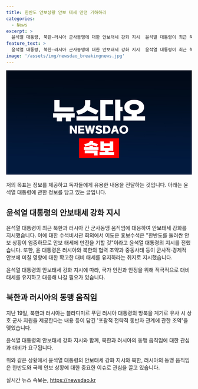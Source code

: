 ```yaml
---
title: 한반도 안보상황 안보 태세 만전 기하하라
categories:
  - News
excerpt: >
  윤석열 대통령, 북한-러시아 군사동맹에 대한 안보태세 강화 지시  윤석열 대통령이 최근 북한과 러시아 간 군사동맹에 대응하여 안보태세를 강화하도록 지휘했다. 주요 수석비서관 회의에서 한반도의 안보상황이 엄중하므로 만전을 기해야 한다고 주문한 것으로 전해졌다. 윤 대통령의 지시는 러-북 조약과 중동 사태 등에 대비하여 확고한 안보태세를 유지해야 한다는 취지였다. 앞서 북한과 러시아의 포괄적 전략적 동반자 관계에 관한 조약 체결로 이 같은 조치가 이뤄졌다.
feature_text: >
  윤석열 대통령, 북한-러시아 군사동맹에 대한 안보태세 강화 지시  윤석열 대통령이 최근 북한과 러시아 간 군사동맹에 대응하여 안보태세를 강화하도록 지휘했다. 주요 수석비서관 회의에서 한반도의 안보상황이 엄중하므로 만전을 기해야 한다고 주문한 것으로 전해졌다. 윤 대통령의 지시는 러-북 조약과 중동 사태 등에 대비하여 확고한 안보태세를 유지해야 한다는 취지였다. 앞서 북한과 러시아의 포괄적 전략적 동반자 관계에 관한 조약 체결로 이 같은 조치가 이뤄졌다.
image: '/assets/img/newsdao_breakingnews.jpg'
---
```


<p><img src="/assets/img/newsdao_breakingnews.jpg" alt="pcversion 속보" /></p>

<p>저의 목표는 정보를 제공하고 독자들에게 유용한 내용을 전달하는 것입니다. 아래는 윤석열 대통령에 관한 정보를 담고 있는 글입니다.</p>

<h2 data-ke-size="size26">윤석열 대통령의 안보태세 강화 지시</h2>

<p>윤석열 대통령이 최근 북한과 러시아 간 군사동맹 움직임에 대응하여 안보태세 강화를 지시했습니다. 이에 대한 수석비서관 회의에서 이도운 홍보수석은 "한반도를 둘러싼 안보 상황이 엄중하므로 안보 태세에 만전을 기할 것"이라고 윤석열 대통령의 지시를 전했습니다. 또한, 윤 대통령은 러시아와 북한의 협력 조약과 중동사태 등이 군사적·경제적 안보에 미칠 영향에 대한 확고한 대비 태세를 유지하라는 취지로 지시했습니다.</p>

<p data-ke-size="size16">윤석열 대통령의 안보태세 강화 지시에 따라, 국가 안전과 안정을 위해 적극적으로 대비 태세를 유지하고 대응해 나갈 필요가 있습니다.</p>

<h2 data-ke-size="size26">북한과 러시아의 동맹 움직임</h2>

<p>지난 19일, 북한과 러시아는 블라디미르 푸틴 러시아 대통령의 방북을 계기로 유사 시 상호 군사 지원을 제공한다는 내용 등이 담긴 '포괄적 전략적 동반자 관계에 관한 조약'을 맺었습니다.</p>

<p data-ke-size="size16">윤석열 대통령의 안보태세 강화 지시와 함께, 북한과 러시아의 동맹 움직임에 대한 관심과 대비가 요구됩니다.</p>

<p>위와 같은 상황에서 윤석열 대통령의 안보태세 강화 지시와 북한, 러시아의 동맹 움직임은 한반도와 국제 안보 상황에 대한 중요한 이슈로 관심을 끌고 있습니다.</p>
실시간 뉴스 속보는, <a href="https://newsdao.kr" rel="dofollow">https://newsdao.kr</a>


